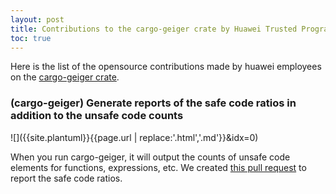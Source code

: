 ```yaml
---
layout: post
title: Contributions to the cargo-geiger crate by Huawei Trusted Programming 
toc: true
---
```


Here is the list of the opensource contributions made by huawei employees on the [cargo-geiger crate](https://github.com/rust-secure-code/cargo-geiger).

### (cargo-geiger) Generate reports of the safe code ratios in addition to the unsafe code counts

![]({{site.plantuml}}{{page.url | replace:'.html','.md'}}&idx=0)
<!--
@startuml
file code as "Rust\nproject"
file report as "Report of \nunsafe counts"
file ratio_report as "Report of \nsafe ratios"
component geiger as "cargo-geiger"
component ratio_geiger as "cargo-geiger --output-format=Ratio"
code -> geiger
code -> ratio_geiger
geiger -> report
ratio_geiger -> ratio_report
@enduml
-->

When you run cargo-geiger, it will output the counts of unsafe code elements for functions, expressions, etc. We created [this pull request](https://github.com/rust-secure-code/cargo-geiger/pull/167) to report the safe code ratios.
